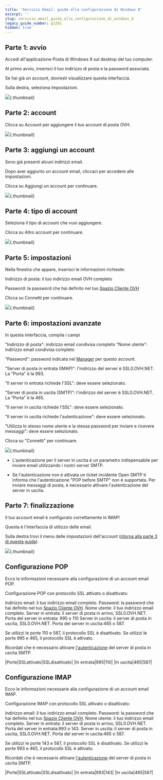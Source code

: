 ```yaml
---
title: 'Servizio Email: guida alla configurazione di Windows 8'
excerpt: ''
slug: servizio_email_guida_alla_configurazione_di_windows_8
legacy_guide_number: g1281
hidden: true
---
```



## Parte 1: avvio
Accedi all'applicazione Posta di Windows 8 sul desktop del tuo computer.

Al primo avvio, inserisci il tuo indirizzo di posta e la password associata.

Se hai già un account, dovresti visualizzare questa interfaccia.

Sulla destra, seleziona Impostazioni.

![](images/img_1142.jpg){.thumbnail}


## Parte 2: account
Clicca su Account per aggiungere il tuo account di posta OVH.

![](images/img_1143.jpg){.thumbnail}


## Parte 3: aggiungi un account
Sono già presenti alcuni indirizzi email. 

Dopo aver aggiunto un account email, cliccaci per accedere alle impostazioni.

Clicca su Aggiungi un account per continuare.

![](images/img_1144.jpg){.thumbnail}


## Parte 4: tipo di account
Seleziona il tipo di account che vuoi aggiungere.

Clicca su Altro account per continuare.

![](images/img_1145.jpg){.thumbnail}


## Parte 5: impostazioni
Nella finestra che appare, inserisci le informazioni richieste:

Indirizzo di posta: il tuo indirizzo email OVH completo

Password: la password che hai definito nel tuo [Spazio Cliente OVH](https://www.ovh.com/auth/?action=gotomanager&from=https://www.ovh.it/&ovhSubsidiary=it)

Clicca su Connetti per continuare.

![](images/img_1146.jpg){.thumbnail}


## Parte 6: impostazioni avanzate
In questa interfaccia, compila i campi

"Indirizzo di posta": indirizzo email condivisa  completo
"Nome utente": indirizzo email condivisa  completo

"Password": password indicata nel [Manager](https://www.ovh.com/auth/?action=gotomanagerl) per questo account. 

"Server di posta in entrata (IMAP)":
l'indirizzo del server è SSL0.OVH.NET.
La "Porta" è la 993.

"Il server in entrata richiede l'SSL": deve essere selezionato.

"Server di posta in uscita (SMTP)":
l'indirizzo del server è SSL0.OVH.NET.
La "Porta" è la 465.

"Il server in uscita richiede l'SSL": deve essere selezionato.

"Il server in uscita richiede l'autenticazione": deve essere selezionato.

"Utilizza lo stesso nome utente e la stessa password per inviare e ricevere messaggi": deve essere selezionato.

Clicca su "Connetti" per continuare.

![](images/img_1147.jpg){.thumbnail}

- L'autenticazione per il server in uscita è un parametro indispensabile per inviare email utilizzando i nostri server SMTP.

- Se l'autenticazione non è attivata un ticket incidente Open SMTP ti informa che l'autenticazione "POP before SMTP" non è supportata. Per inviare messaggi di posta, è necessario attivare l'autenticazione del server in uscita.




## Parte 7: finalizzazione
Il tuo account email è configurato correttamente in IMAP!

Questa è l'interfaccia di utilizzo delle email.

Sulla destra trovi il menu delle impostazioni dell'account ([ritorna alla parte 3 di questa guida](#configurazione_protocollo_imap_parte_3_aggiungi_un_account)).

![](images/img_1148.jpg){.thumbnail}


## Configurazione POP
Ecco le informazioni necessarie alla configurazione di un account email POP.

Configurazione POP con protocollo SSL attivato o disattivato:

Indirizzo email: il tuo indirizzo email completo.
Password: la password che hai definito nel tuo [Spazio Cliente OVH](https://www.ovh.com/auth/?action=gotomanager&from=https://www.ovh.it/&ovhSubsidiary=it).
Nome utente: il tuo indirizzo email completo.
Server in entrata: il server di posta in arrivo, SSL0.OVH.NET.
Porta del server in entrata: 995 o 110
Server in uscita: il server di posta in uscita, SSL0.OVH.NET.
Porta del server in uscita:465 o 587.

Se utilizzi le porte 110 e 587, il protocollo SSL è disattivato.
Se utilizzi le porte 995 e 465, il protocollo SSL è attivato.

Ricordati che è necessario attivare [l'autenticazione](#configurazione_parte_6_impostazioni_avanzate_del_server_in_uscita) del server di posta in uscita SMTP.

|Porte|SSLattivato|SSLdisattivato|
|In entrata|995|110|
|In uscita|465|587|




## Configurazione IMAP
Ecco le informazioni necessarie alla configurazione di un account email IMAP.

Configurazione IMAP con protocollo SSL attivato o disattivato:

Indirizzo email: il tuo indirizzo email completo.
Password: la password che hai definito nel tuo [Spazio Cliente OVH](https://www.ovh.com/auth/?action=gotomanager&from=https://www.ovh.it/&ovhSubsidiary=it).
Nome utente: il tuo indirizzo email completo.
Server in entrata: il server di posta in arrivo, SSL0.OVH.NET.
Porta del server in entrata:993 o 143.
Server in uscita: il server di posta in uscita, SSL0.OVH.NET.
Porta del server in uscita:465 o 587.

Se utilizzi le porte 143 e 587, il protocollo SSL è disattivato.
Se utilizzi le porte 993 e 465, il protocollo SSL è attivato.

Ricordati che è necessario attivare [l'autenticazione](#configurazione_parte_6_impostazioni_avanzate_del_server_in_uscita) del server di posta in uscita SMTP.

|Porte|SSLattivato|SSLdisattivato|
|In entrata|993|143|
|In uscita|465|587|



